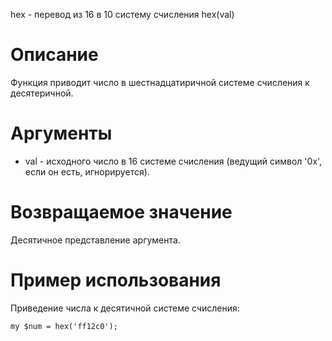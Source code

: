 hex - перевод из 16 в 10 систему счисления
    hex(val)

Описание
========

Функция приводит число в шестнадцатиричной системе счисления к десятеричной.

Аргументы
=========

* val - исходного число в 16 системе счисления (ведущий символ '0x', если он есть, игнорируется).

Возвращаемое значение
=====================

Десятичное представление аргумента.

Пример использования
====================

Приведение числа к десятичной системе счисления:

    my $num = hex('ff12c0');

